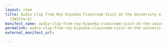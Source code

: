 ```yaml
---
layout: item
title: Audio clip from Roy Kiyooka Classroom Visit at the University of Alberta, 1977
  (SW153a-b)
manifest_name: audio-clip-from-roy-kiyooka-classroom-visit-at-the-university-of-alberta-1977-sw153a-b-
permalink: audio-clip-from-roy-kiyooka-classroom-visit-at-the-university-of-alberta-1977-sw153a-b-
external_manifest_url: 

---
```

<!-- Add an essay or interpretive material below this line,
using HTML or markdown.  Do not modify this file above this line -->
